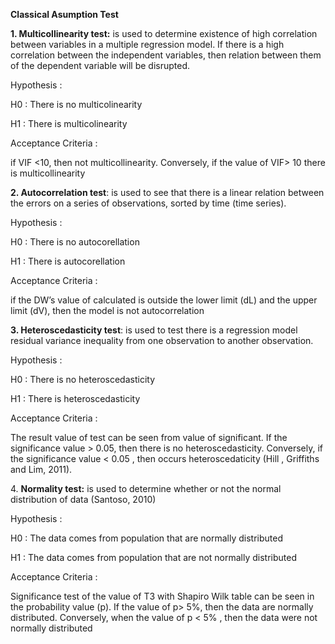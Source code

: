 **Classical Asumption Test**

**1. Multicollinearity test:** is used to determine existence of high
correlation between variables in a multiple regression model. If there
is a high correlation between the independent variables, then relation
between them of the dependent variable will be disrupted.

Hypothesis :

H0 : There is no multicolinearity

H1 : There is multicolinearity

Acceptance Criteria :

if VIF &lt;10, then not multicollinearity. Conversely, if the value of
VIF&gt; 10 there is multicollinearity

**2. Autocorrelation test**: is used to see that there is a linear
relation between the errors on a series of observations, sorted by time
(time series).

Hypothesis :

H0 : There is no autocorellation

H1 : There is autocorellation

Acceptance Criteria :

if the DW’s value of calculated is outside the lower limit (dL) and the
upper limit (dV), then the model is not autocorrelation

**3. Heteroscedasticity test**: is used to test there is a regression
model residual variance inequality from one observation to another
observation.

Hypothesis :

H0 : There is no heteroscedasticity

H1 : There is heteroscedasticity

Acceptance Criteria :

The result value of test can be seen from value of significant. If the
significance value &gt; 0.05, then there is no heteroscedasticity.
Conversely, if the significance value &lt; 0.05 , then occurs
heteroscedaticity (Hill , Griffiths and Lim, 2011).

4\. **Normality test:** is used to determine whether or not the normal
distribution of data (Santoso, 2010)

Hypothesis :

H0 : The data comes from population that are normally distributed

H1 : The data comes from population that are not normally distributed

Acceptance Criteria :

Significance test of the value of T3 with Shapiro Wilk table can be seen
in the probability value (p). If the value of p&gt; 5%, then the data
are normally distributed. Conversely, when the value of p &lt; 5% , then
the data were not normally distributed
